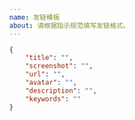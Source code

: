 ```yaml
---
name: 友链模板
about: 请根据指示规范填写友链格式。
---
```


<!-- 请在下方代码块的双引号中填写 -->
```json
{
    "title": "",
    "screenshot": "",
    "url": "",
    "avatar": "",
    "description": "",
    "keywords": ""
}
```

<!--
"title": "站点名称",
"screenshot": "站点预览图链接",
"url": "站点链接",
"avatar": "头像链接",
"description": "站点描述",
"keywords": "关键词，作为分组名"
-->

<!-- 示例 -->

<!--
"title": "洛屿的小站",
"screenshot": "https://www.drluo.top/img/link/www.drluo.top.webp",
"url": "https://www.drluo.top/",
"avatar": "https://cravatar.cn/avatar/6fa57e21db3ba5961f18a8ae75d0a081?s=200&r=g&d=retro",
"description": "嗨，靓仔，今天也要有个好心情哦！",
"keywords": "洛屿"
-->